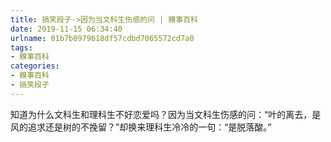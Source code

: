 ```yaml
---
title: 搞笑段子->因为当文科生伤感的问 | 糗事百科
date: 2019-11-15 06:34:40
urlname: 01b7b0979618df57cdbd7065572cd7a0
tags: 
- 糗事百科
categories:
- 糗事百科
- 搞笑段子
---
```

知道为什么文科生和理科生不好恋爱吗？因为当文科生伤感的问：“叶的离去，是风的追求还是树的不挽留？”却换来理科生冷冷的一句：“是脱落酸。”


